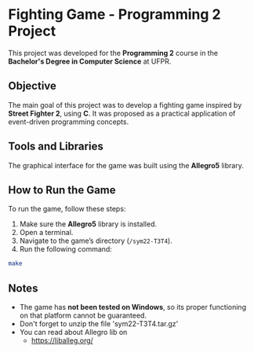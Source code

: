 # Fighting Game - Programming 2 Project

This project was developed for the **Programming 2** course in the **Bachelor's Degree in Computer Science** at UFPR.

## Objective

The main goal of this project was to develop a fighting game inspired by **Street Fighter 2**, using **C**. It was proposed as a practical application of event-driven programming concepts.

## Tools and Libraries

The graphical interface for the game was built using the **Allegro5** library.

## How to Run the Game

To run the game, follow these steps:

1. Make sure the **Allegro5** library is installed.
2. Open a terminal.
3. Navigate to the game’s directory (`/sym22-T3T4`).
4. Run the following command:

```bash
make
```

## Notes

- The game has **not been tested on Windows**, so its proper functioning on that platform cannot be guaranteed.
- Don't forget to unzip the file 'sym22-T3T4.tar.gz'
- You can read about Allegro lib on
  - https://liballeg.org/
